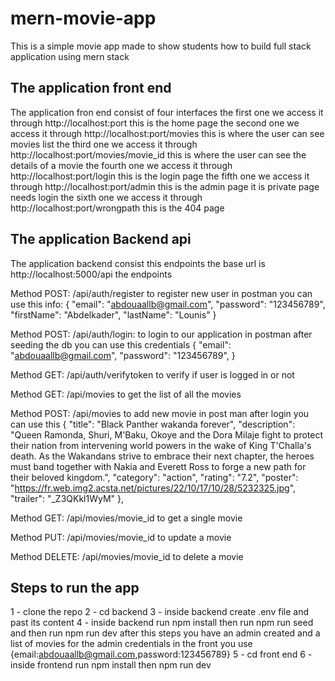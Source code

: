 # mern-movie-app

This is a simple movie app made to show students how to build full stack application using mern stack

## The application front end

The application fron end consist of four interfaces
the first one we access it through http://localhost:port this is the home page
the second one we access it through http://localhost:port/movies this is where the user can see movies list
the third one we access it through http://localhost:port/movies/movie_id this is where the user can see the details of a movie
the fourth one we access it through http://localhost:port/login this is the login page
the fifth one we access it through http://localhost:port/admin this is the admin page it is private page needs login
the sixth one we access it through http://localhost:port/wrongpath this is the 404 page

## The application Backend api

The application backend consist this endpoints
the base url is http://localhost:5000/api
the endpoints

Method POST: /api/auth/register to register new user in postman you can use this info:
{
"email": "abdouaallb@gmail.com",
"password": "123456789",
"firstName": "Abdelkader",
"lastName": "Lounis"
}

Method POST: /api/auth/login: to login to our application in postman after seeding the db you can use this credentials
{
"email": "abdouaallb@gmail.com",
"password": "123456789",
}

Method GET: /api/auth/verifytoken to verify if user is logged in or not

Method GET: /api/movies to get the list of all the movies

Method POST: /api/movies to add new movie in post man after login you can use this
{
"title": "Black Panther wakanda forever",
"description": "Queen Ramonda, Shuri, M'Baku, Okoye and the Dora Milaje fight to protect their nation from intervening world powers in the wake of King T'Challa's death. As the Wakandans strive to embrace their next chapter, the heroes must band together with Nakia and Everett Ross to forge a new path for their beloved kingdom.",
"category": "action",
"rating": "7.2",
"poster": "https://fr.web.img2.acsta.net/pictures/22/10/17/10/28/5232325.jpg",
"trailer": "\_Z3QKkl1WyM"
},

Method GET: /api/movies/movie_id to get a single movie

Method PUT: /api/movies/movie_id to update a movie

Method DELETE: /api/movies/movie_id to delete a movie

## Steps to run the app

1 - clone the repo
2 - cd backend
3 - inside backend create .env file and past its content
4 - inside backend run npm install then run npm run seed and then run npm run dev
after this steps you have an admin created and a list of movies
for the admin credentials in the front you use {email:abdouaallb@gmail.com,password:123456789}
5 - cd front end
6 - inside frontend run npm install then npm run dev
